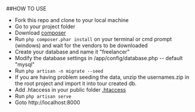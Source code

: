 ##HOW TO USE

- Fork this repo and clone to your local machine
- Go to your project folder
- Download [composer](https://getcomposer.org/download)
- Run `php composer.phar install` on your terminal or cmd prompt (windows) and wait for the vendors to be downloaded
- Create your database and name it "freelancer"
- Modify the database settings in /app/config/database.php -- default "mysql"
- Run `php artisan -n migrate --seed`
- If you are having problem seeding the data, unzip the usernames.zip in the root project and import it into tour created db.
- Add .htaccess in your public folder [.htaccess](http://laravel.com/docs/4.2/installation#pretty-urls)
- Run `php artisan serve`
- Goto http://localhost:8000